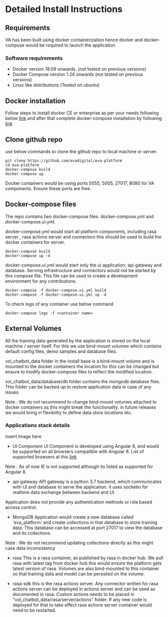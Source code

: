 # Detailed Install Instructions 

## Requirements

VA has been built using docker containerization hence docker and docker-compose would be required to launch the application

### Software requirements 

   - Docker version 18.09 onwards. (not tested on previous versions)
   - Docker Compose version 1.24 onwards (not tested on previous versions)
   - Linux like distributions (Tested on ubuntu)
   

## Docker installation 

Follow steps to install docker CE or enterprise as per your needs following below [link](https://docs.docker.com/install/)
and after that complete docker-compose installation by following [link](https://docs.docker.com/compose/install/)

## Clone github repo 

use below commands to clone the github repo to local machine or server.
    
    git clone https://github.com/evadigital/eva-platform
    cd eva-platform
    docker-compose build
    docker-compose up
    
Docker containers would be using ports 5055, 5005, 27017, 8080 for VA components. Ensure these ports are free.

## Docker-compose files 

The repo contains two docker-compose files. docker-compose.yml and docker-compose.ui.yml. 

docker-compose.yml would start all platform components, including rasa server , rasa actions server and connectors
this should be used to build the docker containers for server.

    docker-compose build
    docker-compose up -d

docker-compose.ui.yml would start only the ui application, api gateway and database. 
Serving infrastructure and connectors would not be started by this compose file. This file can be used to 
create a development environment for any contributions.      

    docker-compose -f docker-compose.ui.yml build
    docker-compose -f docker-compose.ui.yml up -d
    
To check logs of any container use below command 

    docker-compose logs -f <container name>
    
## External Volumes

All the training data generated by the application is stored on the local machine / server itself. For this we use 
bind-mount volumes which contains default config files, demo samples and database files. 

vol_chatbot_data folder in the install base is a bind-mount volume and is mounted to the docker containers 
the location for this can be changed but ensure to modify docker-compose files to reflect the modified location.

vol_chatbot_data/database/db folder contains the mongodb database files. This folder can be backed up to restore 
application data in case of any issues.

Note : We do not recommend to change bind-mount volumes attached to docker containers as this might break the functionality.
in future releases we would bring in flexibility to define data store locations etc. 


### Applications stack details 


 insert Image here 
 
 
 - UI Component
 UI Component is developed using Angular 8, and would be supported on all browsers compatible with Angular 8.
 List of supported browsers at this [link](https://angular.io/guide/browser-support)
 
 Note : As of now IE is not supported although its listed as supported for Angular 8.
 
 - api gateway
 API gateway is a python 3.7 backend, which communicates with UI and database to serve the application. 
 it uses socketio for realtime data exchange between backend and UI.
 
 Application does not provide any authentication methods or role based access control.
 
 - MongoDB 
 Application would create a new database called 'eva_platform' and create collections in that database to store training data.
 This database can be accessed at port 27017 to view the database and its collections. 
 
 Note : We do not recommend updating collections directly as this might case data inconsistency
 
 - rasa 
 This is a rasa container, as published by rasa in docker hub. We pull rasa with latest tag 
 from docker hub this would ensure the platform gets latest version of rasa. Volumes are also bind-mounted to this container
 so that training data and model can be persisted on the volume.
 
 - rasa-sdk 
this is the rasa actions server. Any connector written for rasa actions server can be 
deployed in actions server and can be used as documented in rasa. 
Custom actions needs to be placed in "vol_chatbot_data/rasa/server/actions" folder. If any new 
code is deployed for that to take effect rasa actions server container would need to be restarted.         
    
